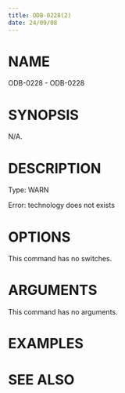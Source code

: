 ```yaml
---
title: ODB-0228(2)
date: 24/09/08
---
```


# NAME

ODB-0228 - ODB-0228

# SYNOPSIS

N/A.

# DESCRIPTION

Type: WARN

Error: technology does not exists

# OPTIONS

This command has no switches.

# ARGUMENTS

This command has no arguments.

# EXAMPLES

# SEE ALSO
